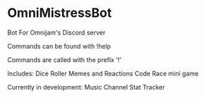 # OmniMistressBot
Bot For Omnijam's Discord server

Commands can be found with !help

Commands are called with the prefix '!'

Includes:
Dice Roller
Memes and Reactions
Code Race mini game

Currently in development:
Music Channel
Stat Tracker
